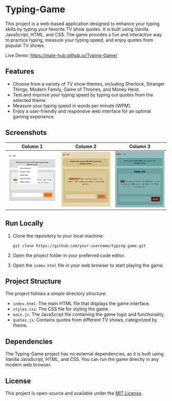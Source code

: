 # Typing-Game

This project is a web-based application designed to enhance your typing skills by typing your favorite TV show quotes. It is built using Vanilla JavaScript, HTML, and CSS. The game provides a fun and interactive way to practice typing, measure your typing speed, and enjoy quotes from popular TV shows.

Live Demo: https://jnale-hub.github.io/Typing-Game/

## Features
- Choose from a variety of TV show themes, including Sherlock, Stranger Things, Modern Family, Game of Thrones, and Money Heist.
- Test and improve your typing speed by typing out quotes from the selected theme.
- Measure your typing speed in words per minute (WPM).
- Enjoy a user-friendly and responsive web interface for an optimal gaming experience.

## Screenshots

| Column 1 | Column 2 | Column 3 |
| --- | --- | --- |
| ![Modern Family](assets/modernfamily.png) | ![Sherlock](assets/sherlock.png) | ![Stranger Things](assets/stangerthings.png) |


## Run Locally

1. Clone the repository to your local machine:

   ```
   git clone https://github.com/your-username/typing-game.git
   ```

2. Open the project folder in your preferred code editor.

3. Open the `index.html` file in your web browser to start playing the game.

## Project Structure
The project follows a simple directory structure:

- `index.html`: The main HTML file that displays the game interface.
- `styles.css`: The CSS file for styling the game.
- `main.js`: The JavaScript file containing the game logic and functionality.
- `quotes.js`: Contains quotes from different TV shows, categorized by theme.

## Dependencies
The Typing-Game project has no external dependencies, as it is built using Vanilla JavaScript, HTML, and CSS. You can run the game directly in any modern web browser.

## License
This project is open-source and available under the [MIT License](LICENSE).
